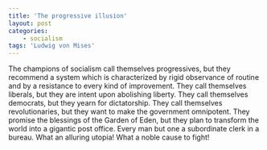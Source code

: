```yaml
---
title: 'The progressive illusion'
layout: post
categories:
    - socialism
tags: 'Ludwig von Mises'
---
```


The champions of socialism call themselves progressives, but they recommend a system which is characterized by rigid observance of routine and by a resistance to every kind of improvement. They call themselves liberals, but they are intent upon abolishing liberty. They call themselves democrats, but they yearn for dictatorship. They call themselves revolutionaries, but they want to make the government omnipotent. They promise the blessings of the Garden of Eden, but they plan to transform the world into a gigantic post office. Every man but one a subordinate clerk in a bureau. What an alluring utopia! What a noble cause to fight!